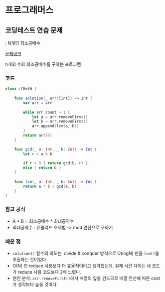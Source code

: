 # 프로그래머스

## 코딩테스트 연습 문제
: N개의 최소공배수

[문제링크](https://programmers.co.kr/learn/courses/30/lessons/12953)

n개의 수의 최소공배수를 구하는 프로그램


### 코드

```swift
class LCMofN {
    
    func solution(_ arr:[Int]) -> Int {
        var arr = arr
        
        while arr.count > 1 {
            let a = arr.removeFirst()
            let b = arr.removeFirst()
            arr.append(lcm(a, b))
        }
        return arr[0]
    }
    
    func gcd(_ a: Int, _ b: Int) -> Int {
        let r = a % b
        
        if r > 0 { return gcd(b, r) }
        else { return b }
    }
    
    func lcm(_ a: Int, _ b: Int) -> Int {
        return a * b / gcd(a, b)
    }
}
```

### 참고 공식

-  A * B = 최소공배수 * 최대공약수
- 최대공약수 : 유클리드 호제법 -> mod 연산으로 구하기

### 배운 점

- `solution()` 함수의 의도는, divide & conquer 방식으로 O(logN) 만큼 `lcm()`을 호출하는 것이었다
- O(N) 인 reduce 사용보다 더 효율적이라고 생각했는데, 실제 시간 차이는 내 코드가 reduce 사용 코드보다 2배 느렸다.
- 원인 분석: `arr.removeFirst()`에서 배열의 앞을 건드므로 배열 연산에 따른 cost가 생각보다 높을 것이다.
